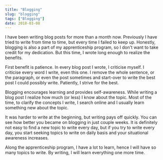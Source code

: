 ```yaml
---
title: "Blogging"
slug: "blogging"
tags: ["Blogging"]
date: 2018-03-08
---
```


I have been writing blog posts for more than a month now. Previously I have tried to write from time to time, but every time I failed to keep up. Honestly, blogging is also a part of my apprenticeship program, so I don't want to take credit for my dedication. But this time, I wrote long enough to realize the benefits.

First benefit is patience. In every blog post I wrote, I criticise myself. I criticise every word I write, even this one. I remove the whole sentence, or the paragraph, or even the post sometimes and start-over to write the best post I could possibly write. Patiently, I strive for the best.

Blogging encourages learning and provides self-awareness. While writing a blog post I realize how much (or less) I know about the topic. Most of the time, to clarify the concepts I write, I search online and I usually learn something new about the topic.

It was harder to write at the beginning, but writing pays off quickly. You can see how better you became on blogging in just couple weeks. It is definitely not easy to find a new topic to write every day, but if you try to write every day, you start seeking topics to write on daily basis and your situational awareness increases.

Along the apprenticeship program, I have a lot to learn, hence I will have so many topics to write. By writing, I will learn everything one more time.
